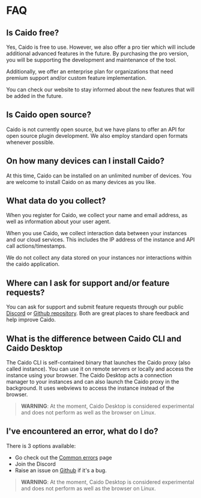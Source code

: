 # FAQ

## Is Caido free?

Yes, Caido is free to use. However, we also offer a pro tier which will include additional advanced features in the future. By purchasing the pro version, you will be supporting the development and maintenance of the tool.

Additionally, we offer an enterprise plan for organizations that need premium support and/or custom feature implementation.

You can check our website to stay informed about the new features that will be added in the future.

## Is Caido open source?

Caido is not currently open source, but we have plans to offer an API for open source plugin development. We also employ standard open formats whenever possible.

## On how many devices can I install Caido?

At this time, Caido can be installed on an unlimited number of devices. You are welcome to install Caido on as many devices as you like.

## What data do you collect?

When you register for Caido, we collect your name and email address, as well as information about your user agent.

When you use Caido, we collect interaction data between your instances and our cloud services. This includes the IP address of the instance and API call actions/timestamps.

We do not collect any data stored on your instances nor interactions within the caido application.

## Where can I ask for support and/or feature requests?

You can ask for support and submit feature requests through our public <a href="https://links.caido.io/www-discord" target="_blank">Discord</a> or <a href="https://links.caido.io/www-github-issues" target="_blank">Github repository</a>. Both are great places to share feedback and help improve Caido.

## What is the difference between Caido CLI and Caido Desktop

The Caido CLI is self-contained binary that launches the Caido proxy (also called instance). You can use it on remote servers or locally and access the instance using your browser. The Caido Desktop acts a connection manager to your instances and can also launch the Caido proxy in the background. It uses webviews to access the instance instead of the browser.

> **WARNING**: At the moment, Caido Desktop is considered experimental and does not perform as well as the browser on Linux.

## I've encountered an error, what do I do?

There is 3 options available:

- Go check out the [Common errors](./common_errors.md) page
- Join the Discord
- Raise an issue on [Github](https://github.com/caido/caido) if it's a bug.

> **WARNING**: At the moment, Caido Desktop is considered experimental and does not perform as well as the browser on Linux.
